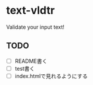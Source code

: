 text-vldtr
==========

Validate your input text!

## TODO

- [ ] README書く
- [ ] test書く
- [ ] index.htmlで見れるようにする
